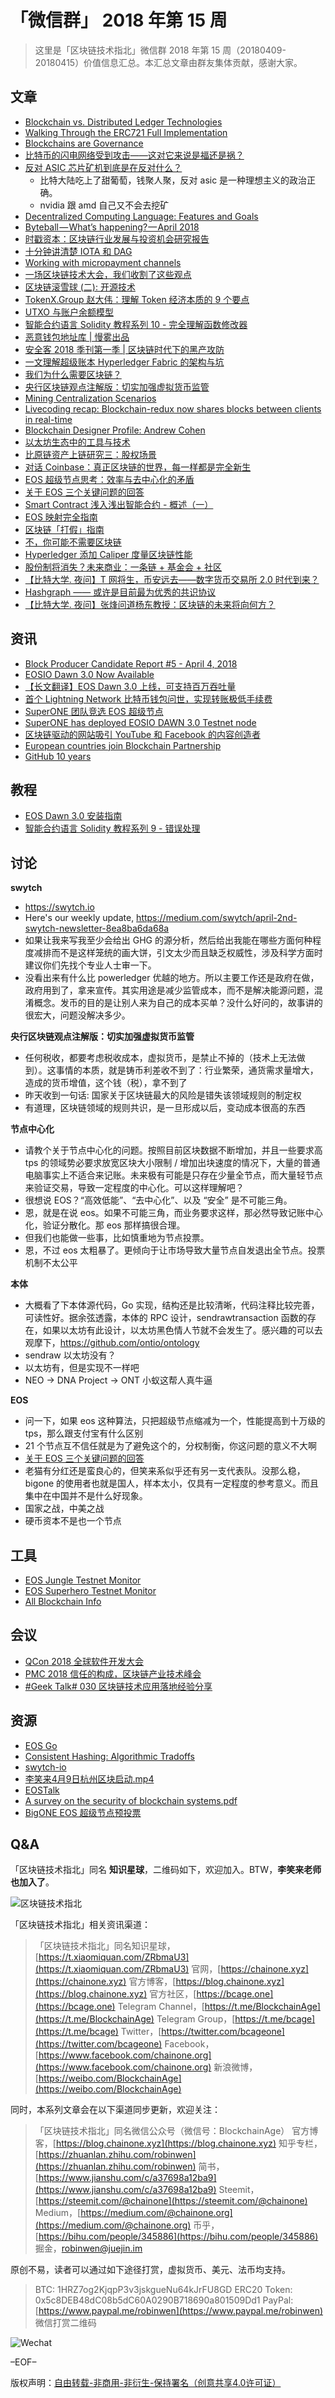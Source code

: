 # 「微信群」 2018 年第 15 周

> 这里是「区块链技术指北」微信群 2018 年第 15 周（20180409-20180415）价值信息汇总。本汇总文章由群友集体贡献，感谢大家。

## 文章

* [Blockchain vs. Distributed Ledger Technologies](https://bcage.one/d/268-blockchain-vs-distributed-ledger-technologies)
* [Walking Through the ERC721 Full Implementation](https://bcage.one/d/269-walking-through-the-erc721-full-implementation)
* [Blockchains are Governance](https://bcage.one/d/270-blockchains-are-governance)
* [比特币的闪电网络受到攻击——这对它来说是福还是祸？](https://bcage.one/d/271-lightning-network)
* [反对 ASIC 芯片矿机到底是在反对什么？](https://mp.weixin.qq.com/s?__biz=MzIxNTA0NDQzMA==&mid=2651799408&idx=1&sn=5a2a4d5e9a702a0fec528137be180c92&chksm=8c65c751bb124e47a59ce74f1243e90b7ebddf5f5dce51801b2495dd069997b11f4a213ddfae&mpshare=1&scene=1&srcid=0409Fuq9Uul7Rm3o2AfbDnul#rd)
    - 比特大陆吃上了甜葡萄，钱聚人聚，反对 asic 是一种理想主义的政治正确。
    - nvidia 跟 amd 自己又不会去挖矿
* [Decentralized Computing Language: Features and Goals](https://bcage.one/d/276-decentralized-computing-language-features-and-goals)
* [Byteball — What’s happening? — April 2018](https://bcage.one/d/277-byteball-what-s-happening-april-2018)
* [时戳资本：区块链行业发展与投资机会研究报告](http://www.8btc.com/blockchain-research-report-series01)
* [十分钟讲清楚 IOTA 和 DAG](https://mp.weixin.qq.com/s?__biz=MjM5ODIzNDQ3Mw==&mid=2649968253&idx=1&sn=cc6da95e631a20400b248c0f276b3eec&chksm=beca3e7b89bdb76d0e6f59692bc5508e810453d0f3f17e0af0ab22abf1622c3b416dd007f77b&mpshare=1&scene=1&srcid=04092ZPqVhlXJEe5ZZQoJEvv#rd)
* [Working with micropayment channels](https://bitcoinj.github.io/working-with-micropayments)
* [一场区块链技术大会，我们收割了这些观点](https://mp.weixin.qq.com/s?__biz=MzU4NzQ0ODA0MQ==&mid=2247483739&idx=1&sn=7b9e11bfdee99ad2dc0a1fd28261934e&chksm=fdeaaaddca9d23cb7516a0c55ed271692916d1887a398a0be11cefa2427d9081d669959806f3&mpshare=1&scene=1&srcid=0409AR2fs2hEoExk6uXwuT4F#rd)
* [区块链滚雪球 (二): 开源技术](https://mp.weixin.qq.com/s?__biz=MzIwMDA0MjA2OA==&mid=2247483669&idx=1&sn=7f6698cf3df1ea2d42708ec06294a3d7&chksm=9682722ea1f5fb38b0c19a729607b012c41f661acb4d94500bbc9c7161e127096dce2ae197f9&mpshare=1&scene=1&srcid=0409QNRIFPBUyQZcgvC4IwSZ#rd)
* [TokenX.Group 赵大伟：理解 Token 经济本质的 9 个要点](https://mp.weixin.qq.com/s?__biz=MzUxMjczMzU2Mw==&mid=2247483668&idx=1&sn=acadbee234ac529f81185bbe31bf35c5&chksm=f95eb900ce293016157dcb2f093f33db46a4495912c976fc625a2230901c29b59586540f7c9a&mpshare=1&scene=1&srcid=0409vaKTTmx0a8wyjrBsj32S#rd)
* [UTXO 与账户余额模型](https://bcage.one/d/282-utxo)
* [智能合约语言 Solidity 教程系列 10 - 完全理解函数修改器](https://bcage.one/d/283-solidity-10)
* [恶意钱包地址库 | 慢雾出品](https://mp.weixin.qq.com/s?__biz=MzU4ODQ3NTM2OA==&mid=2247483695&idx=1&sn=26cb9ef2435b3ac2fe6afd47a62a9cbd&chksm=fddd7fa8caaaf6becc3da3d6184080bf223df0b688184d3225333c529bd3bead26512cb6cc20&mpshare=1&scene=1&srcid=0410ECQxylGtyoZhMeubjjQk#rd)
* [安全客 2018 季刊第一季 | 区块链时代下的黑产攻防](https://www.anquanke.com/post/id/103935)
* [一文理解超级账本 Hyperledger Fabric 的架构与坑](https://mp.weixin.qq.com/s?__biz=MzU2ODQzNzAyNQ==&mid=2247483932&idx=1&sn=8c1993bec84cb9c526da725bc6bccb39&chksm=fc8cb252cbfb3b44b76333f07dc2f933174205332764e13ae9e2c42b261a75fe50426a2c9eea&mpshare=1&scene=1&srcid=0411GImYlqPn1q6KaKcOEY17#rd)
* [我们为什么需要区块链？](https://mp.weixin.qq.com/s?__biz=MjM5NjkyOTcwMw==&mid=2649659122&idx=1&sn=1e39d3ccbc7ef4ebe1d9defb6d15008c&chksm=befbff3a898c762cc4b5d2c3b4e47b0b49ae808c601e36b81890de45f3be2e16cd931c02d347&mpshare=1&scene=1&srcid=0411f0N9yISLfQ3GtDtF89A2#rd)
* [央行区块链观点注解版：切实加强虚拟货币监管](https://mp.weixin.qq.com/s?__biz=MzA3MTAzMDcyNw==&mid=2649465675&idx=1&sn=0a044b1b80a9884858b5e3b259025934&chksm=872cc1e3b05b48f542e905596cab1feded6d3bb026ade1f25b0b2e3122311d6fe36184fd8d3d&mpshare=1&scene=1&srcid=0411pFX8DHam8PKyJtU4XMEb#rd)
* [Mining Centralization Scenarios](https://bcage.one/d/284-mining-centralization-scenarios)
* [Livecoding recap: Blockchain-redux now shares blocks between clients in real-time](https://bcage.one/d/287-blockchain-redux-now-shares-blocks-between-clients-in-real-time)
* [Blockchain Designer Profile: Andrew Cohen](https://bcage.one/d/289-blockchain-designer-profile-andrew-cohen)
* [以太坊生态中的工具与技术](https://mp.weixin.qq.com/s?__biz=MzUzMTUzOTc4OQ==&mid=2247483897&idx=1&sn=4997a1de2ca9ffb209744b4369615638&chksm=fa41b3dbcd363acdf14a3acb9486b758137d0f3ba3a2e65e5dbe33f5bb0bf8fc8093bd5864d4&mpshare=1&scene=1&srcid=0411hP2agyTT4hNSn8hVV9S8#rd)
* [比原链资产上链研究三：股权场景](http://www.8btc.com/bytom-03-180411)
* [对话 Coinbase：真正区块链的世界，每一样都是完全新生](https://mp.weixin.qq.com/s?__biz=MzA5OTE3ODUyOA==&mid=2650962830&idx=1&sn=47395e3bf9a8a884d3e8fdd6b4083294&chksm=8b709ac1bc0713d75b589564f1498c990b92f1efe00465560199bd58b4807a34f30b12c68da6&mpshare=1&scene=1&srcid=0413iGiWWaCt7U9srlTJ4Xow#rd)
* [EOS 超级节点思考：效率与去中心化的矛盾](https://mp.weixin.qq.com/s?__biz=MzU5MzQ5MDk5MA==&mid=2247483749&idx=1&sn=b440696dde9a71772b557347a33c42eb&chksm=fe0ee424c9796d32113bb449afe00f98ee90138a116f0612b5af960c28d3a7d82babb568b9e8&mpshare=1&scene=1&srcid=0413O78iiqfI7Db0ngyzlysf#rd)
* [关于 EOS 三个关键问题的回答](https://mp.weixin.qq.com/s?__biz=MzU4MTQ1MTE4MQ==&mid=2247484907&idx=1&sn=e1fe8c2e386c71af2bd94f4609a51606&chksm=fd462929ca31a03f29c95e146a1b6e265239bfba32f63316de2e465c6143f183973c8acd277e&mpshare=1&scene=1&srcid=0412gPYCtkOC9ZABj8tta2KD#rd)
* [Smart Contract 浅入浅出智能合约 - 概述（一）](https://bcage.one/d/293-smart-contract)
* [EOS 映射完全指南](https://bcage.one/d/294-eos)
* [区块链「打假」指南](https://bcage.one/d/295-blockchain)
* [不，你可能不需要区块链](https://bcage.one/d/296-blockchain)
* [Hyperledger 添加 Caliper 度量区块链性能](https://bcage.one/d/297-hyperledger-caliper)
* [股份制将消失？未来商业：一条链 + 基金会 + 社区](https://mp.weixin.qq.com/s?__biz=MzU2NzUxMzEyOA==&mid=2247483720&idx=1&sn=13078b11ac642ae6d92776a712633017&chksm=fc9d580fcbead119aada3dce940230180499dec9f2ccff77922045b64ff1b1ecf63f237cfa94&mpshare=1&scene=1&srcid=0414YJyzSvvao09UViyRymjV#rd)
* [【比特大学. 夜问】T 网将生，币安远去——数字货币交易所 2.0 时代到来？](https://mp.weixin.qq.com/s/ouNBFzwY4sRgEeZKvNMn2w)
* [Hashgraph —— 或许是目前最为优秀的共识协议](https://mp.weixin.qq.com/s?__biz=MzA3MTExNjgxMQ==&mid=2694870833&idx=1&sn=07efb7428235a19e1fbb9376f83f4787&chksm=ba66a6558d112f437bdbb9a1f6e64f9b9fdaf5125b66261ecd32db215afb45eb4b8577f98267&mpshare=1&scene=1&srcid=0413xah4N2w9a2pibtz6ySbq#rd)
* [【比特大学. 夜问】张烽问道杨东教授：区块链的未来将向何方？](https://mp.weixin.qq.com/s/0aClHkXUuRajRta2NWfbMA)

## 资讯

* [Block Producer Candidate Report #5 - April 4, 2018](https://bcage.one/d/266-block-producer-candidate-report-5-april-4-2018)
* [EOSIO Dawn 3.0 Now Available](https://bcage.one/d/267-eosio-dawn-3-0-now-available)
* [【长文翻译】EOS Dawn 3.0 上线，可支持百万吞吐量](https://bcage.one/d/274-eos-dawn-3-0)
* [首个 Lightning Network 比特币钱包问世，实现转账极低手续费](https://bcage.one/d/275-lightning-network)
* [SuperONE 团队竞选 EOS 超级节点](https://mp.weixin.qq.com/s?__biz=MzI1OTc0NTk4NA==&mid=2247483704&idx=1&sn=0c55e59a96140d57817c7079b0a9a1e4&chksm=ea757097dd02f981db4fcb1b8e53fcdbf10bf0004e81753817983c1359792f7d02a4f10f6402&mpshare=1&scene=1&srcid=0408vCbYypzPr8zYAuxjo7HG#rd)
* [SuperONE has deployed EOSIO DAWN 3.0 Testnet node](https://bcage.one/d/285-superone-has-deployed-eosio-dawn-3-0-testnet-node)
* [区块链驱动的网站吸引 YouTube 和 Facebook 的内容创造者](https://bcage.one/d/286-youtube-facebook)
* [European countries join Blockchain Partnership](https://ec.europa.eu/digital-single-market/en/news/european-countries-join-blockchain-partnership)
* [GitHub 10 years](https://bcage.one/d/298-github-10-years)

## 教程

* [EOS Dawn 3.0 安装指南](https://bcage.one/d/272-eos-dawn-3-0)
* [智能合约语言 Solidity 教程系列 9 - 错误处理](https://bcage.one/d/273-solidity-9)

## 讨论

**swytch**

* https://swytch.io
* Here's our weekly update, https://medium.com/swytch/april-2nd-swytch-newsletter-8ea8ba6da68a
* 如果让我来写我至少会给出 GHG 的源分析，然后给出我能在哪些方面何种程度减排而不是这样笼统的画大饼，引文太少而且缺乏权威性，涉及科学方面时建议你们先找个专业人士审一下。
* 没看出来有什么比 powerledger 优越的地方。所以主要工作还是政府在做，政府用到了，拿来宣传。其实用途是减少监管成本，而不是解决能源问题，混淆概念。发币的目的是让别人来为自己的成本买单？没什么好问的，故事讲的很宏大，问题没解决多少。

**央行区块链观点注解版：切实加强虚拟货币监管**

* 任何税收，都要考虑税收成本，虚拟货币，是禁止不掉的（技术上无法做到）。这事情的本质，就是铸币利差收不到了：行业繁荣，通货需求量增大，造成的货币增值，这个钱（税），拿不到了
* 昨天收到一句话: 国家关于区块链最大的风险是错失该领域规则的制定权
* 有道理，区块链领域的规则共识，是一旦形成以后，变动成本很高的东西

**节点中心化**

* 请教个关于节点中心化的问题。按照目前区块数据不断增加，并且一些要求高 tps 的领域势必要求放宽区块大小限制 / 增加出块速度的情况下，大量的普通电脑事实上不适合来记账。未来极有可能是只存在少量全节点，而大量轻节点来验证交易，导致一定程度的中心化。可以这样理解吧？
* 很想说 EOS？“高效低能”、“去中心化”、以及 “安全” 是不可能三角。
* 恩，就是在说 eos。如果不可能三角，而业务要求这样，那必然导致记账中心化，验证分散化。那 eos 那样搞很合理。
* 但我们也能做一些事，比如慎重地为节点投票。
* 恩，不过 eos 太粗暴了。更倾向于让市场导致大量节点自发退出全节点。投票机制不太公平

**本体**

* 大概看了下本体源代码，Go 实现，结构还是比较清晰，代码注释比较完善，可读性好。据余弦透露，本体的 RPC 设计，sendrawtransaction 函数的存在，如果以太坊有此设计，以太坊黑色情人节就不会发生了。感兴趣的可以去观摩下，https://github.com/ontio/ontology
* sendraw 以太坊没有？
* 以太坊有，但是实现不一样吧
* NEO -> DNA Project -> ONT  小蚁这帮人真牛逼

**EOS**

* 问一下，如果 eos 这种算法，只把超级节点缩减为一个，性能提高到十万级的 tps，那么跟支付宝有什么区别
* 21 个节点互不信任就是为了避免这个的，分权制衡，你这问题的意义不大啊
* [关于 EOS 三个关键问题的回答](https://mp.weixin.qq.com/s?__biz=MzU4MTQ1MTE4MQ==&mid=2247484907&idx=1&sn=e1fe8c2e386c71af2bd94f4609a51606&chksm=fd462929ca31a03f29c95e146a1b6e265239bfba32f63316de2e465c6143f183973c8acd277e&mpshare=1&scene=1&srcid=0412gPYCtkOC9ZABj8tta2KD#rd)
* 老猫有分红还是蛮良心的，但笑来系似乎还有另一支代表队。没那么稳，bigone 的使用者也就是国人，样本太小，仅具有一定程度的参考意义。而且集中在中国并不是什么好现象。
* 国家之战，中美之战
* 硬币资本不是也一个节点

## 工具

* [EOS Jungle Testnet Monitor](https://bcage.one/d/281-eos-jungle-testnet-monitor)
* [EOS Superhero Testnet Monitor](https://bcage.one/d/279-eos-superhero-testnet-monitor)
* [All Blockchain Info](https://bcage.one/d/299-all-blockchain-info)

## 会议

* [QCon 2018 全球软件开发大会](https://bcage.one/d/288-qcon-2018)
* [PMC 2018 信任的构成，区块链产业技术峰会](http://pmc.pmcaff.com)
* [#Geek Talk# 030 区块链技术应用落地经验分享](https://mp.weixin.qq.com/s?__biz=MzU4NzQ0ODA0MQ==&mid=2247483747&idx=1&sn=b2676848e0356c62279612073da530b6&chksm=fdeaaae5ca9d23f3cf54d02bbacce29c95d99c055fae575a9c001734e65cc10ff9e7138e1ab8&mpshare=1&scene=1&srcid=0413PB2ctr5ChmIgxsSBDBSj#rd)

## 资源

* [EOS Go](https://bcage.one/d/265-eos-go)
* [Consistent Hashing: Algorithmic Tradoffs](https://bcage.one/d/278-consistent-hashing-algorithmic-tradoffs)
* [swytch-io](https://github.com/swytch-io)
* [李笑来4月9日杭州区块启动.mp4](https://pan.baidu.com/s/1k-tjlQdrnRJwi6juFQYNXA)
* [EOSTalk](https://bcage.one/d/280-eostalk)
* [A survey on the security of blockchain systems.pdf](https://yadi.sk/i/n1Kb6PV23URVN8)
* [BigONE EOS 超级节点预投票](https://big.one/eos)

## Q&A

「区块链技术指北」同名 **知识星球**，二维码如下，欢迎加入。BTW，**李笑来老师也加入了**。

![区块链技术指北](https://i.imgur.com/RBmpxTL.png)

「区块链技术指北」相关资讯渠道：

> 「区块链技术指北」同名知识星球，[https://t.xiaomiquan.com/ZRbmaU3](https://t.xiaomiquan.com/ZRbmaU3)
官网，[https://chainone.xyz](https://chainone.xyz)
官方博客，[https://blog.chainone.xyz](https://blog.chainone.xyz)
官方社区，[https://bcage.one](https://bcage.one)
Telegram Channel，[https://t.me/BlockchainAge](https://t.me/BlockchainAge)
Telegram Group，[https://t.me/bcage](https://t.me/bcage)
Twitter，[https://twitter.com/bcageone](https://twitter.com/bcageone)
Facebook，[https://www.facebook.com/chainone.org](https://www.facebook.com/chainone.org)
新浪微博，[https://weibo.com/BlockchainAge](https://weibo.com/BlockchainAge)

同时，本系列文章会在以下渠道同步更新，欢迎关注：

> 「区块链技术指北」同名微信公众号（微信号：BlockchainAge）
> 官方博客，[https://blog.chainone.xyz](https://blog.chainone.xyz)
> 知乎专栏，[https://zhuanlan.zhihu.com/robinwen](https://zhuanlan.zhihu.com/robinwen)
> 简书，[https://www.jianshu.com/c/a37698a12ba9](https://www.jianshu.com/c/a37698a12ba9)
> Steemit，[https://steemit.com/@chainone](https://steemit.com/@chainone)
> Medium，[https://medium.com/@chainone.org](https://medium.com/@chainone.org)
> 币乎，[https://bihu.com/people/345886](https://bihu.com/people/345886)
> 掘金，[robinwen@juejin.im](https://juejin.im/user/5673ccae60b2260ee435f89a/posts)

原创不易，读者可以通过如下途径打赏，虚拟货币、美元、法币均支持。

> BTC: 1HRZ7og2KjqpP3v3jskgueNu64kJrFU8GD
> ERC20 Token: 0x5c8DEB48dC08b5dC60A0290B718690a801509Dd1
> PayPal: [https://www.paypal.me/robinwen](https://www.paypal.me/robinwen)
> 微信打赏二维码

![Wechat](https://i.imgur.com/hKyy9lI.jpg)

–EOF–

版权声明：[自由转载-非商用-非衍生-保持署名（创意共享4.0许可证）](http://creativecommons.org/licenses/by-nc-nd/4.0/deed.zh)